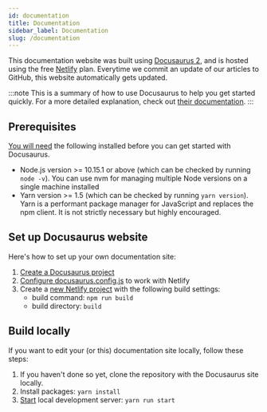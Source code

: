 ```yaml
---
id: documentation
title: Documentation
sidebar_label: Documentation
slug: /documentation
---
```


This documentation website was built using [Docusaurus 2](https://v2.docusaurus.io/), and is hosted using the free [Netlify](https://www.netlify.com/) plan. Everytime we commit an update of our articles to GitHub, this website automatically gets updated.

:::note
This is a summary of how to use Docusaurus to help you get started quickly. For a more detailed explanation, check out [their documentation](https://v2.docusaurus.io/).
:::

## Prerequisites
[You will need](https://v2.docusaurus.io/docs/installation#requirements) the following installed before you can get started with Docusaurus.
- Node.js version >= 10.15.1 or above (which can be checked by running ```node -v```). You can use nvm for managing multiple Node versions on a single machine installed
- Yarn version >= 1.5 (which can be checked by running ```yarn version```). Yarn is a performant package manager for JavaScript and replaces the npm client. It is not strictly necessary but highly encouraged.

## Set up Docusaurus website
Here's how to set up your own documentation site:
1. [Create a Docusaurus project](https://v2.docusaurus.io/docs/installation)
2. [Configure docusaurus.config.js](https://v2.docusaurus.io/docs/deployment#deploying-to-netlify) to work with Netlify
3. Create a [new Netlify project](https://v2.docusaurus.io/docs/deployment#deploying-to-netlify) with the following build settings:
    - build command: ```npm run build```
    - build directory: ```build```

## Build locally
If you want to edit your (or this) documentation site locally, follow these steps:
1. If you haven't done so yet, clone the repository with the Docusaurus site locally.
2. Install packages: ```yarn install```
3. [Start](https://v2.docusaurus.io/docs/installation#running-the-development-server) local development server: ```yarn run start```